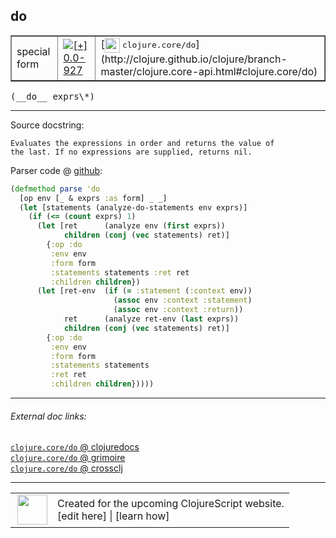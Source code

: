 ## do



 <table border="1">
<tr>
<td>special form</td>
<td><a href="https://github.com/cljsinfo/cljs-api-docs/tree/0.0-927"><img valign="middle" alt="[+] 0.0-927" title="Added in 0.0-927" src="https://img.shields.io/badge/+-0.0--927-lightgrey.svg"></a> </td>
<td>
[<img height="24px" valign="middle" src="http://i.imgur.com/1GjPKvB.png"> <samp>clojure.core/do</samp>](http://clojure.github.io/clojure/branch-master/clojure.core-api.html#clojure.core/do)
</td>
</tr>
</table>


 <samp>
(__do__ exprs\*)<br>
</samp>

---





Source docstring:

```
Evaluates the expressions in order and returns the value of
the last. If no expressions are supplied, returns nil.
```


Parser code @ [github](https://github.com/clojure/clojurescript/blob/r1.7.166/src/main/clojure/cljs/analyzer.cljc#L1397-L1418):

```clj
(defmethod parse 'do
  [op env [_ & exprs :as form] _ _]
  (let [statements (analyze-do-statements env exprs)]
    (if (<= (count exprs) 1)
      (let [ret      (analyze env (first exprs))
            children (conj (vec statements) ret)]
        {:op :do
         :env env
         :form form
         :statements statements :ret ret
         :children children})
      (let [ret-env  (if (= :statement (:context env))
                       (assoc env :context :statement)
                       (assoc env :context :return))
            ret      (analyze ret-env (last exprs))
            children (conj (vec statements) ret)]
        {:op :do
         :env env
         :form form
         :statements statements
         :ret ret
         :children children}))))
```

<!--
Repo - tag - source tree - lines:

 <pre>
clojurescript @ r1.7.166
└── src
    └── main
        └── clojure
            └── cljs
                └── <ins>[analyzer.cljc:1397-1418](https://github.com/clojure/clojurescript/blob/r1.7.166/src/main/clojure/cljs/analyzer.cljc#L1397-L1418)</ins>
</pre>

-->

---



###### External doc links:

[`clojure.core/do` @ clojuredocs](http://clojuredocs.org/clojure.core/do)<br>
[`clojure.core/do` @ grimoire](http://conj.io/store/v1/org.clojure/clojure/1.7.0-beta3/clj/clojure.core/do/)<br>
[`clojure.core/do` @ crossclj](http://crossclj.info/fun/clojure.core/do.html)<br>

---

 <table>
<tr><td>
<img valign="middle" align="right" width="48px" src="http://i.imgur.com/Hi20huC.png">
</td><td>
Created for the upcoming ClojureScript website.<br>
[edit here] | [learn how]
</td></tr></table>

[edit here]:https://github.com/cljsinfo/cljs-api-docs/blob/master/cljsdoc/special/do.cljsdoc
[learn how]:https://github.com/cljsinfo/cljs-api-docs/wiki/cljsdoc-files

<!--

This information was too distracting to show to readers, but I'll leave it
commented here since it is helpful to:

- pretty-print the data used to generate this document
- and show how to retrieve that data



The API data for this symbol:

```clj
{:ns "special",
 :name "do",
 :signature ["[exprs*]"],
 :history [["+" "0.0-927"]],
 :type "special form",
 :full-name-encode "special/do",
 :source {:code "(defmethod parse 'do\n  [op env [_ & exprs :as form] _ _]\n  (let [statements (analyze-do-statements env exprs)]\n    (if (<= (count exprs) 1)\n      (let [ret      (analyze env (first exprs))\n            children (conj (vec statements) ret)]\n        {:op :do\n         :env env\n         :form form\n         :statements statements :ret ret\n         :children children})\n      (let [ret-env  (if (= :statement (:context env))\n                       (assoc env :context :statement)\n                       (assoc env :context :return))\n            ret      (analyze ret-env (last exprs))\n            children (conj (vec statements) ret)]\n        {:op :do\n         :env env\n         :form form\n         :statements statements\n         :ret ret\n         :children children}))))",
          :title "Parser code",
          :repo "clojurescript",
          :tag "r1.7.166",
          :filename "src/main/clojure/cljs/analyzer.cljc",
          :lines [1397 1418]},
 :full-name "special/do",
 :clj-symbol "clojure.core/do",
 :docstring "Evaluates the expressions in order and returns the value of\nthe last. If no expressions are supplied, returns nil."}

```

Retrieve the API data for this symbol:

```clj
;; from Clojure REPL
(require '[clojure.edn :as edn])
(-> (slurp "https://raw.githubusercontent.com/cljsinfo/cljs-api-docs/catalog/cljs-api.edn")
    (edn/read-string)
    (get-in [:symbols "special/do"]))
```

-->
